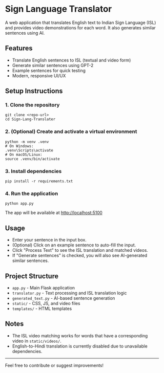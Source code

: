 # Sign Language Translator

A web application that translates English text to Indian Sign Language (ISL) and provides video demonstrations for each word. It also generates similar sentences using AI.

## Features
- Translate English sentences to ISL (textual and video form)
- Generate similar sentences using GPT-2
- Example sentences for quick testing
- Modern, responsive UI/UX

## Setup Instructions

### 1. Clone the repository
```
git clone <repo-url>
cd Sign-Lang-Translater
```

### 2. (Optional) Create and activate a virtual environment
```
python -m venv .venv
# On Windows:
.venv\Scripts\activate
# On macOS/Linux:
source .venv/bin/activate
```

### 3. Install dependencies
```
pip install -r requirements.txt
```

### 4. Run the application
```
python app.py
```

The app will be available at [http://localhost:5100](http://localhost:5100)

## Usage
- Enter your sentence in the input box.
- (Optional) Click on an example sentence to auto-fill the input.
- Click "Process Text" to see the ISL translation and matched videos.
- If "Generate sentences" is checked, you will also see AI-generated similar sentences.

## Project Structure
- `app.py` - Main Flask application
- `translator.py` - Text processing and ISL translation logic
- `generated_text.py` - AI-based sentence generation
- `static/` - CSS, JS, and video files
- `templates/` - HTML templates

## Notes
- The ISL video matching works for words that have a corresponding video in `static/videos/`.
- English-to-Hindi translation is currently disabled due to unavailable dependencies.

---
Feel free to contribute or suggest improvements! 